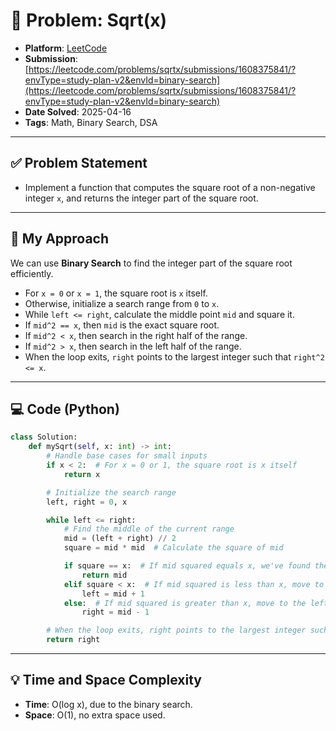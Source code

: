 # 🧮 Problem: Sqrt(x)

- **Platform**: [LeetCode](https://leetcode.com/problems/sqrtx/description/?envType=study-plan-v2&envId=binary-search)
- **Submission**: [https://leetcode.com/problems/sqrtx/submissions/1608375841/?envType=study-plan-v2&envId=binary-search](https://leetcode.com/problems/sqrtx/submissions/1608375841/?envType=study-plan-v2&envId=binary-search)
- **Date Solved**: 2025-04-16
- **Tags**: Math, Binary Search, DSA

---

## ✅ Problem Statement
- Implement a function that computes the square root of a non-negative integer `x`, and returns the integer part of the square root.


---

## 🚀 My Approach
We can use **Binary Search** to find the integer part of the square root efficiently.

- For `x = 0` or `x = 1`, the square root is `x` itself.
- Otherwise, initialize a search range from `0` to `x`.
- While `left <= right`, calculate the middle point `mid` and square it.
- If `mid^2 == x`, then `mid` is the exact square root.
- If `mid^2 < x`, then search in the right half of the range.
- If `mid^2 > x`, then search in the left half of the range.
- When the loop exits, `right` points to the largest integer such that `right^2 <= x`.


---

## 💻 Code (Python)

```python
class Solution:
    def mySqrt(self, x: int) -> int:
        # Handle base cases for small inputs
        if x < 2:  # For x = 0 or 1, the square root is x itself
            return x

        # Initialize the search range
        left, right = 0, x

        while left <= right:
            # Find the middle of the current range
            mid = (left + right) // 2
            square = mid * mid  # Calculate the square of mid

            if square == x:  # If mid squared equals x, we've found the exact square root
                return mid
            elif square < x:  # If mid squared is less than x, move to the right half
                left = mid + 1
            else:  # If mid squared is greater than x, move to the left half
                right = mid - 1

        # When the loop exits, right points to the largest integer such that right^2 <= x
        return right

```

---

## 💡 Time and Space Complexity
- **Time**: O(log x), due to the binary search.
- **Space**: O(1), no extra space used.

